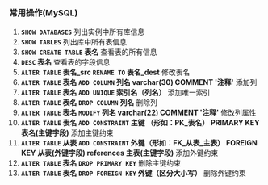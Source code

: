 ### 常用操作(MySQL)
1. **``SHOW DATABASES``** 列出实例中所有库信息
2. **``SHOW TABLES``** 列出库中所有表信息
3. **``SHOW CREATE TABLE`` 表名** 查看表的所有信息
4. **``DESC`` 表名** 查看表的字段信息
5. **``ALTER TABLE`` 表名_src ``RENAME TO`` 表名_dest** 修改表名
6. **``ALTER TABLE`` 表名 ``ADD COLUMN`` 列名 varchar(30) COMMENT '注释'** 添加列
7. **``ALTER TABLE`` 表名 ``ADD UNIQUE`` 索引名（列名）** 添加唯一索引
8. **``ALTER TABLE`` 表名 ``DROP COLUMN`` 列名** 删除列
9. **``ALTER TABLE`` 表名 ``MODIFY`` 列名 varchar(22) COMMENT '注释'** 修改列属性
10. **``ALTER TABLE`` 表名 ``ADD CONSTRAINT`` 主键 （形如：PK_表名） PRIMARY KEY 表名(主键字段)** 添加主键约束
11. **``ALTER TABLE`` 从表 ``ADD CONSTRAINT`` 外键（形如：FK_从表_主表） FOREIGN KEY 从表(外键字段) references 主表(主键字段)** 添加外键约束
12. **``ALTER TABLE`` 表名 ``DROP PRIMARY KEY``** 删除主键约束
13. **``ALTER TABLE`` 表名 ``DROP FOREIGN KEY`` 外键（区分大小写）** 删除外键约束

